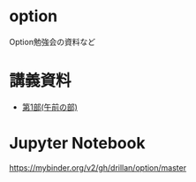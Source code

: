 # option
Option勉強会の資料など

# 講義資料

* [第1部(午前の部)](https://slideship.com/users/@driller/unlisted_presentations/2018/04/NTVDLfehzjonn8cyTis875/?hash=LnRWHDFdsaYpevIGdhCBEIRBQlsNhgBw)

# Jupyter Notebook

https://mybinder.org/v2/gh/drillan/option/master
